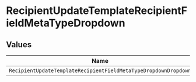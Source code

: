 # RecipientUpdateTemplateRecipientFieldMetaTypeDropdown


## Values

| Name                                                            | Value                                                           |
| --------------------------------------------------------------- | --------------------------------------------------------------- |
| `RecipientUpdateTemplateRecipientFieldMetaTypeDropdownDropdown` | dropdown                                                        |